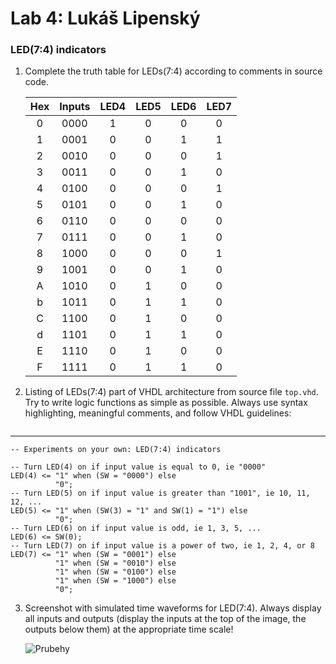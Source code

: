 # Lab 4: Lukáš Lipenský

### LED(7:4) indicators

1. Complete the truth table for LEDs(7:4) according to comments in source code.

   | **Hex** | **Inputs** | **LED4** | **LED5** | **LED6** | **LED7** |
   | :-: | :-: | :-: | :-: | :-: | :-: |
   | 0 | 0000 | 1 | 0 | 0 | 0 |
   | 1 | 0001 | 0 | 0 | 1 | 1 |
   | 2 | 0010 | 0 | 0 | 0 | 1 |
   | 3 | 0011 | 0 | 0 | 1 | 0 |
   | 4 | 0100 | 0 | 0 | 0 | 1 |
   | 5 | 0101 | 0 | 0 | 1 | 0 |
   | 6 | 0110 | 0 | 0 | 0 | 0 |
   | 7 | 0111 | 0 | 0 | 1 | 0 |
   | 8 | 1000 | 0 | 0 | 0 | 1 |
   | 9 | 1001 | 0 | 0 | 1 | 0 |
   | A | 1010 | 0 | 1 | 0 | 0 |
   | b | 1011 | 0 | 1 | 1 | 0 |
   | C | 1100 | 0 | 1 | 0 | 0 |
   | d | 1101 | 0 | 1 | 1 | 0 |
   | E | 1110 | 0 | 1 | 0 | 0 |
   | F | 1111 | 0 | 1 | 1 | 0 |

2. Listing of LEDs(7:4) part of VHDL architecture from source file `top.vhd`. Try to write logic functions as simple as possible. Always use syntax highlighting, meaningful comments, and follow VHDL guidelines:

   ```vhdl
--------------------------------------------------------------------
    -- Experiments on your own: LED(7:4) indicators

    -- Turn LED(4) on if input value is equal to 0, ie "0000"
    LED(4) <= "1" when (SW = "0000") else
              "0";
    -- Turn LED(5) on if input value is greater than "1001", ie 10, 11, 12, ...
    LED(5) <= "1" when (SW(3) = "1" and SW(1) = "1") else
              "0";
    -- Turn LED(6) on if input value is odd, ie 1, 3, 5, ...
    LED(6) <= SW(0);
    -- Turn LED(7) on if input value is a power of two, ie 1, 2, 4, or 8
    LED(7) <= "1" when (SW = "0001") else
              "1" when (SW = "0010") else
              "1" when (SW = "0100") else
              "1" when (SW = "1000") else
              "0";


3. Screenshot with simulated time waveforms for LED(7:4). Always display all inputs and outputs (display the inputs at the top of the image, the outputs below them) at the appropriate time scale!

   ![Prubehy](prubehyy.png)
